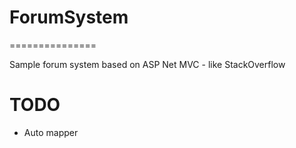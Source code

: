 # ForumSystem
===============

Sample forum system based on ASP Net MVC - like StackOverflow

TODO
======

* Auto mapper